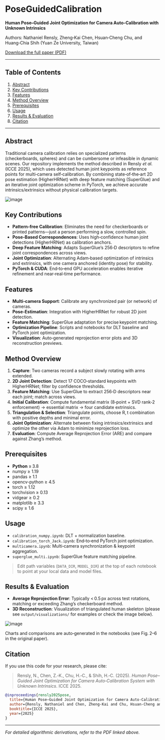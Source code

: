 # PoseGuidedCalibration

**Human Pose–Guided Joint Optimization for Camera Auto‑Calibration with Unknown Intrinsics**

Authors: Nathaniel Rensly, Zheng‑Kai Chen, Hsuan‑Cheng Chu, and Huang‑Chia Shih (Yuan Ze University, Taiwan)

[Download the full paper (PDF)](stamped.pdf)

---

## Table of Contents

1. [Abstract](#abstract)
2. [Key Contributions](#key-contributions)
3. [Features](#features)
4. [Method Overview](#method-overview)
5. [Prerequisites](#prerequisites)
6. [Usage](#usage)
7. [Results & Evaluation](#results--evaluation)
8. [Citation](#citation)

---

## Abstract

Traditional camera calibration relies on specialized patterns (checkerboards, spheres) and can be cumbersome or infeasible in dynamic scenes. Our repository implements the method described in Rensly *et al.* (ICCE 2025), which uses detected human joint keypoints as reference points for multi‑camera self‑calibration. By combining state‑of‑the‑art 2D pose estimation (HigherHRNet) with deep feature matching (SuperGlue) and an iterative joint optimization scheme in PyTorch, we achieve accurate intrinsics/extrinsics without physical calibration targets.

![image](https://github.com/user-attachments/assets/e7dfd59b-0b6f-49f4-8c47-2347e30671af)


## Key Contributions

* **Pattern‑free Calibration**: Eliminates the need for checkerboards or printed patterns—just a person performing a slow, controlled spin.
* **Pose‑Based Correspondences**: Uses high‑confidence human joint detections (HigherHRNet) as calibration anchors.
* **Deep Feature Matching**: Adapts SuperGlue’s 256‑D descriptors to refine joint correspondences across views.
* **Joint Optimization**: Alternating Adam‑based optimization of intrinsics and extrinsics, with one camera anchored (identity pose) for stability.
* **PyTorch & CUDA**: End‑to‑end GPU acceleration enables iterative refinement and near‑real‑time performance.

## Features

* **Multi‑camera Support**: Calibrate any synchronized pair (or network) of cameras.
* **Pose‑Estimation**: Integration with HigherHRNet for robust 2D joint detection.
* **Feature Matching**: SuperGlue adaptation for precise keypoint matching.
* **Optimization Pipeline**: Scripts and notebooks for DLT baseline and PyTorch joint optimization.
* **Visualization**: Auto‑generated reprojection error plots and 3D reconstruction previews.

## Method Overview

1. **Capture**: Two cameras record a subject slowly rotating with arms extended.
2. **2D Joint Detection**: Detect 17 COCO‑standard keypoints with HigherHRNet; filter by confidence thresholds.
3. **Feature Matching**: Use SuperGlue to extract 256‑D descriptors near each joint; match across views.
4. **Initial Calibration**: Compute fundamental matrix (8‑point + SVD rank‑2 enforcement) → essential matrix → four candidate extrinsics.
5. **Triangulation & Selection**: Triangulate points, choose R, t combination with positive depths and minimal error.
6. **Joint Optimization**: Alternate between fixing intrinsics/extrinsics and optimize the other via Adam to minimize reprojection loss.
7. **Evaluation**: Compute Average Reprojection Error (ARE) and compare against Zhang’s method.

## Prerequisites

* **Python** ≥ 3.8
* numpy ≥ 1.19
* pandas ≥ 1.1
* opencv-python ≥ 4.5
* torch ≥ 1.12
* torchvision ≥ 0.13
* vidgear ≥ 0.2
* matplotlib ≥ 3.3
* scipy ≥ 1.6

## Usage

* `calibration_numpy.ipynb`: DLT + normalization baseline.
* `calibration_torch_Jack.ipynb`: End‑to‑end PyTorch joint optimization.
* `multicamera.ipynb`: Multi‑camera synchronization & keypoint aggregation.
* `superglue_multi.ipynb`: SuperGlue feature matching pipeline.

> Edit path variables (`DATA_DIR`, `MODEL_DIR`) at the top of each notebook to point at your local data and model files.

## Results & Evaluation

* **Average Reprojection Error**: Typically < 0.5 px across test rotations, matching or exceeding Zhang’s checkerboard method.
* **3D Reconstruction**: Visualization of triangulated human skeleton (please see `output/visualizations/` for examples or check the image below).

![image](https://github.com/user-attachments/assets/3538cdd9-8c7a-4672-b2ad-d3de11a0a0b9)


Charts and comparisons are auto‑generated in the notebooks (see Fig. 2–6 in the original paper).

## Citation

If you use this code for your research, please cite:

> Rensly, N., Chen, Z.‑K., Chu, H.‑C., & Shih, H.‑C. (2025). *Human Pose–Guided Joint Optimization for Camera Auto‑Calibration System with Unknown Intrinsics*. ICCE 2025.

```bibtex
@inproceedings{rensly2025pose,
  title={Human Pose–Guided Joint Optimization for Camera Auto‑Calibration System with Unknown Intrinsics},
  author={Rensly, Nathaniel and Chen, Zheng‑Kai and Chu, Hsuan‑Cheng and Shih, Huang‑Chia},
  booktitle={ICCE 2025},
  year={2025}
}
```

---

*For detailed algorithmic derivations, refer to the PDF linked above.*
